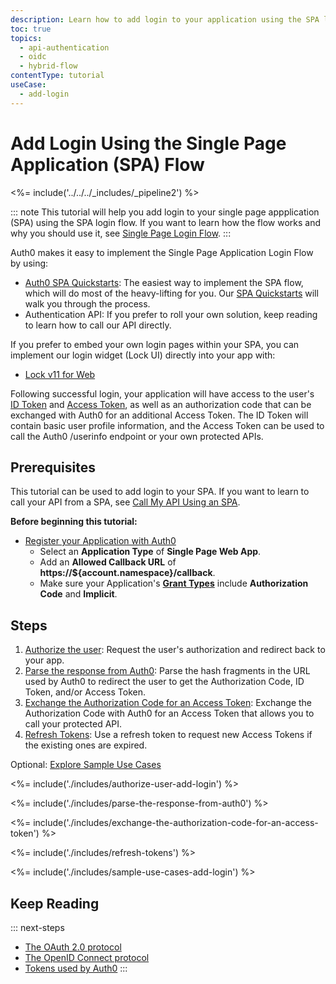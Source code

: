 ```yaml
---
description: Learn how to add login to your application using the SPA login flow.
toc: true
topics:
  - api-authentication
  - oidc
  - hybrid-flow
contentType: tutorial
useCase:
  - add-login
---
```

# Add Login Using the Single Page Application (SPA) Flow

<%= include('../../../_includes/_pipeline2') %>

::: note
This tutorial will help you add login to your single page appplication (SPA) using the SPA login flow. If you want to learn how the flow works and why you should use it, see [Single Page Login Flow](/flows/concepts/single-page-login-flow).
:::

Auth0 makes it easy to implement the Single Page Application Login Flow by using:

* [Auth0 SPA Quickstarts](/libraries): The easiest way to implement the SPA flow, which will do most of the heavy-lifting for you. Our [SPA Quickstarts](/quickstart/spa) will walk you through the process.
* Authentication API: If you prefer to roll your own solution, keep reading to learn how to call our API directly.

If you prefer to embed your own login pages within your SPA, you can implement our login widget (Lock UI) directly into your app with:

* [Lock v11 for Web](/libraries/lock/v11)

Following successful login, your application will have access to the user's [ID Token](/tokens/id-token) and [Access Token](/tokens/overview-access-tokens), as well as an authorization code that can be exchanged with Auth0 for an additional Access Token. The ID Token will contain basic user profile information, and the Access Token can be used to call the Auth0 /userinfo endpoint or your own protected APIs.

## Prerequisites

This tutorial can be used to add login to your SPA. If you want to learn to call your API from a SPA, see [Call My API Using an SPA](/flows/guides/single-page-login-flow/call-api-using-single-page-app-login-flow).

**Before beginning this tutorial:**

* [Register your Application with Auth0](applications/spa)
    * Select an **Application Type** of **Single Page Web App**.
    * Add an **Allowed Callback URL** of **https://${account.namespace}/callback**.
    * Make sure your Application's **[Grant Types](/applications/application-grant-types#how-to-edit-the-application-s-grant_types-property)** include **Authorization Code** and **Implicit**.

## Steps

1. [Authorize the user](#authorize-the-user): Request the user's authorization and redirect back to your app.
1. [Parse the response from Auth0](#parse-the-response-from-auth0): Parse the hash fragments in the URL used by Auth0 to redirect the user to get the Authorization Code, ID Token, and/or Access Token.
1. [Exchange the Authorization Code for an Access Token](#exchange-the-authorization-code-for-an-access-token): Exchange the Authorization Code with Auth0 for an Access Token that allows you to call your protected API.
1. [Refresh Tokens](#refresh-tokens): Use a refresh token to request new Access Tokens if the existing ones are expired.

Optional: [Explore Sample Use Cases](#sample-use-cases)

<%= include('./includes/authorize-user-add-login') %>

<%= include('./includes/parse-the-response-from-auth0') %>

<%= include('./includes/exchange-the-authorization-code-for-an-access-token') %>

<%= include('./includes/refresh-tokens') %>

<%= include('./includes/sample-use-cases-add-login') %>

## Keep Reading

::: next-steps
- [The OAuth 2.0 protocol](/protocols/oauth2)
- [The OpenID Connect protocol](/protocols/oidc)
- [Tokens used by Auth0](/tokens)
:::